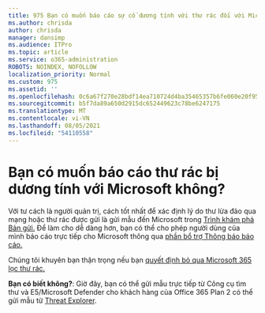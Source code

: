 ```yaml
---
title: 975 Bạn có muốn báo cáo sự cố dương tính với thư rác đối với Microsoft không?
ms.author: chrisda
author: chrisda
manager: dansimp
ms.audience: ITPro
ms.topic: article
ms.service: o365-administration
ROBOTS: NOINDEX, NOFOLLOW
localization_priority: Normal
ms.custom: 975
ms.assetid: ''
ms.openlocfilehash: 0c6a67f270e28bdf14ea710724d4ba35465357b6fe060e20f955f7df03c663e5
ms.sourcegitcommit: b5f7da89a650d2915dc652449623c78be6247175
ms.translationtype: MT
ms.contentlocale: vi-VN
ms.lasthandoff: 08/05/2021
ms.locfileid: "54110558"
---
```

# <a name="would-you-like-to-report-a-spam-false-positive-to-microsoft"></a>Bạn có muốn báo cáo thư rác bị dương tính với Microsoft không?

Với tư cách là người quản trị, cách tốt nhất để xác định lý do thư lừa đảo qua mạng hoặc thư rác được gửi là gửi mẫu đến Microsoft trong [Trình khám phá Bản gửi.](https://protection.office.com/reportsubmission) Để làm cho dễ dàng hơn, bạn có thể cho phép người dùng của mình báo cáo trực tiếp cho Microsoft thông qua [phần bổ trợ Thông báo báo cáo.](https://appsource.microsoft.com/product/office/WA104381180?src=office&tab=Overview)

Chúng tôi khuyên bạn thận trọng nếu bạn [quyết định bỏ qua Microsoft 365 lọc thư rác.](/exchange/troubleshoot/antispam/cautions-against-bypassing-spam-filters)

**Bạn có biết không?**: Giờ [](https://protection.office.com/messagetrace) đây, bạn có thể gửi mẫu trực tiếp từ Công cụ tìm thư và E5/Microsoft Defender cho khách hàng của Office 365 Plan 2 có thể gửi mẫu từ [Threat Explorer](/microsoft-365/security/office-365-security/threat-explorer).
